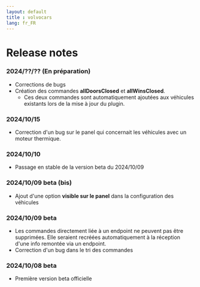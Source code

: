 ```yaml
---
layout: default
title : volvocars
lang: fr_FR
---
```


# Release notes

### 2024/??/?? (En préparation)
+ Corrections de bugs
+ Création des commandes **allDoorsClosed** et **allWinsClosed**.
   + Ces deux commandes sont automatiquement ajoutées aux véhicules existants lors de la mise à jour du plugin.

### **2024/10/15**
+ Correction d'un bug sur le panel qui concernait les véhicules avec un moteur thermique.

### **2024/10/10**
+ Passage en stable de la version beta du 2024/10/09

### 2024/10/09 beta (bis)
+ Ajout d'une option **visible sur le panel** dans la configuration des véhicules

### 2024/10/09 beta
+ Les commandes directement liée à un endpoint ne peuvent pas être supprimées. Elle seraient recréées
  automatiquement à la réception d'une info remontée via un endpoint.
+ Correction d'un bug dans le tri des commandes

### 2024/10/08 beta
+ Première version beta officielle
